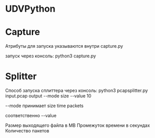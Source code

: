 # UDVPython

# Capture

Атрибуты для запуска указываются внутри capture.py

запуск через консоль: python3 capture.py

# Splitter

Способ запуска сплиттера через консоль: python3 pcapsplitter.py input.pcap output --mode size --value 10

--mode принимает size time packets

соответственно --value

Размер выходящего файла в MB
Промежуток времени в секундах
Количество пакетов

